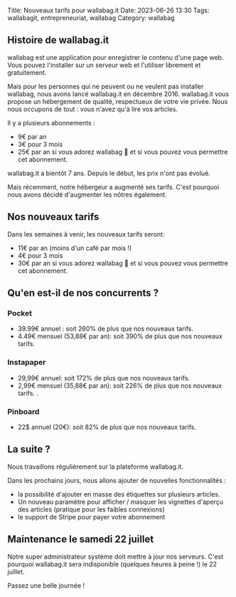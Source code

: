 Title: Nouveaux tarifs pour wallabag.it
Date: 2023-06-26 13:30
Tags: wallabagit, entrepreneuriat, wallabag
Category: wallabag

## Histoire de wallabag.it

wallabag est une application pour enregistrer le contenu d'une page web. Vous pouvez l'installer sur un serveur web et l'utiliser librement et gratuitement. 

Mais pour les personnes qui ne peuvent ou ne veulent pas installer wallabag, nous avons lancé wallabag.it en décembre 2016. wallabag.it vous propose un hébergement de qualité, respectueux de votre vie privée. Nous nous occupons de tout : vous n'avez qu'à lire vos articles. 

Il y a plusieurs abonnements : 

* 9€ par an
* 3€ pour 3 mois
* 25€ par an si vous adorez wallabag 🦘 et si vous pouvez vous permettre cet abonnement. 

wallabag.it a bientôt 7 ans. Depuis le début, les prix n'ont pas évolué. 

Mais récemment, notre hébergeur a augmenté ses tarifs. C'est pourquoi nous avons décidé d'augmenter les nôtres également. 

## Nos nouveaux tarifs 

Dans les semaines à venir, les nouveaux tarifs seront: 

* 11€ par an (moins d'un café par mois !)
* 4€ pour 3 mois
* 30€ par an si vous adorez wallabag 🦘 et si vous pouvez vous permettre cet abonnement. 

## Qu'en est-il de nos concurrents ? 

### Pocket

* 39.99€ annuel : soit 260% de plus que nos nouveaux tarifs. 
* 4.49€ mensuel (53,88€ par an): soit 390% de plus que nos nouveaux tarifs. 

### Instapaper 
* 29,99€ annuel: soit 172% de plus que nos nouveaux tarifs. 
* 2,99€ mensuel (35,88€ par an): soit 226% de plus que nos nouveaux tarifs. . 

### Pinboard 
* 22$ annuel (20€): soit 82% de plus que nos nouveaux tarifs. 

## La suite ?

Nous travaillons régulièrement sur la plateforme wallabag.it.

Dans les prochains jours, nous allons ajouter de nouvelles fonctionnalités : 

* la possibilité d'ajouter en masse des étiquettes sur plusieurs articles. 
* Un nouveau paramètre pour afficher / masquer les vignettes d'aperçu des articles (pratique pour les faibles connexions)
* le support de Stripe pour payer votre abonnement 

## Maintenance le samedi 22 juillet 

Notre super administrateur système doit mettre à jour nos serveurs. 
C'est pourquoi wallabag.it sera indisponible (quelques heures à peine !) le 22 juillet. 

Passez une belle journée ! 
